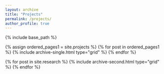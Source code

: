 ```yaml
---
layout: archive
title: "Projects"
permalink: /projects/
author_profile: true
---
```


{% include base_path %}

{% assign ordered_pages1 = site.projects %}
{% for post in ordered_pages1 %} {% include archive-single.html type="grid" %} {% endfor %}

{% for post in site.research %} {% include archive-second.html type="grid" %} {% endfor %}